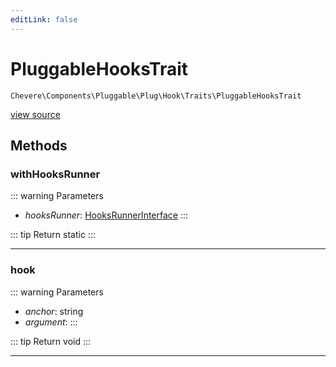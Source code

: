 ```yaml
---
editLink: false
---
```


# PluggableHooksTrait

`Chevere\Components\Pluggable\Plug\Hook\Traits\PluggableHooksTrait`

[view source](https://github.com/chevere/chevere/blob/main/src/Chevere/Components/Pluggable/Plug/Hook/Traits/PluggableHooksTrait.php)

## Methods

### withHooksRunner

::: warning Parameters
- *hooksRunner*: [HooksRunnerInterface](../../../../../Interfaces/Pluggable/Plug/Hook/HooksRunnerInterface.md)
:::

::: tip Return
static
:::

---

### hook

::: warning Parameters
- *anchor*: string
- *argument*: 
:::

::: tip Return
void
:::

---
